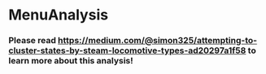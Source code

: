 # MenuAnalysis

### Please read https://medium.com/@simon325/attempting-to-cluster-states-by-steam-locomotive-types-ad20297a1f58 to learn more about this analysis!
